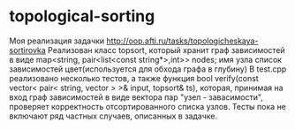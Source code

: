 # topological-sorting
Моя реализация задачки http://oop.afti.ru/tasks/topologicheskaya-sortirovka
Реализован класс topsort, который хранит граф зависимостей в виде map<string, pair<list<const string*>,int>> nodes;
                                                                      имя узла     список зависимостей  цвет(используется для обхода графа в глубину)
В test.cpp реализовано несколько тестов, а также функция bool verify(const vector< pair< string, vector<string> > >& input, topsort& ts), которая, принимая на вход граф зависимостей в виде вектора пар "узел - завасимости", проверяет корректность отсортированного списка узлов.
Тесты пока не включают ряд частных случаев, описанных в задачке.
